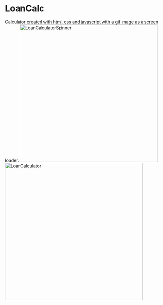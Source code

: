 # LoanCalc
Calculator created with html, css and javascript with a gif image as a screen loader.
<img width="450" alt="LoanCalculatorSpinner" src="https://user-images.githubusercontent.com/109619461/206006059-ca57b839-cade-4525-ad27-c32168acf599.png">
<img width="450" alt="LoanCalculator" src="https://user-images.githubusercontent.com/109619461/206006313-c41a0c41-2b9f-4f56-b7e5-98a9279e854b.png">
